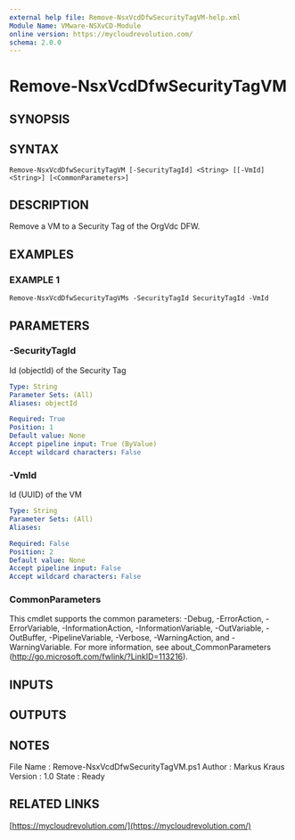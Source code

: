 ```yaml
---
external help file: Remove-NsxVcdDfwSecurityTagVM-help.xml
Module Name: VMware-NSXvCD-Module
online version: https://mycloudrevolution.com/
schema: 2.0.0
---
```


# Remove-NsxVcdDfwSecurityTagVM

## SYNOPSIS

## SYNTAX

```
Remove-NsxVcdDfwSecurityTagVM [-SecurityTagId] <String> [[-VmId] <String>] [<CommonParameters>]
```

## DESCRIPTION
Remove a VM to a Security Tag of the OrgVdc DFW.

## EXAMPLES

### EXAMPLE 1
```
Remove-NsxVcdDfwSecurityTagVMs -SecurityTagId SecurityTagId -VmId
```

## PARAMETERS

### -SecurityTagId
Id (objectId) of the Security Tag

```yaml
Type: String
Parameter Sets: (All)
Aliases: objectId

Required: True
Position: 1
Default value: None
Accept pipeline input: True (ByValue)
Accept wildcard characters: False
```

### -VmId
Id (UUID) of the VM

```yaml
Type: String
Parameter Sets: (All)
Aliases:

Required: False
Position: 2
Default value: None
Accept pipeline input: False
Accept wildcard characters: False
```

### CommonParameters
This cmdlet supports the common parameters: -Debug, -ErrorAction, -ErrorVariable, -InformationAction, -InformationVariable, -OutVariable, -OutBuffer, -PipelineVariable, -Verbose, -WarningAction, and -WarningVariable. For more information, see about_CommonParameters (http://go.microsoft.com/fwlink/?LinkID=113216).

## INPUTS

## OUTPUTS

## NOTES
File Name  : Remove-NsxVcdDfwSecurityTagVM.ps1
Author     : Markus Kraus
Version    : 1.0
State      : Ready

## RELATED LINKS

[https://mycloudrevolution.com/](https://mycloudrevolution.com/)

